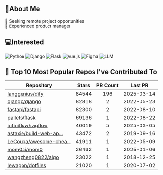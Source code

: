 ## 💫About Me 
👯 Seeking remote project opportunities   
🌱 Experienced product manager

## 💻Interested
![Python](https://img.shields.io/badge/python-3670A0?style=for-the-badge&logo=python&logoColor=ffdd54) ![Django](https://img.shields.io/badge/django-%23092E20.svg?style=for-the-badge&logo=django&logoColor=white) ![Flask](https://img.shields.io/badge/flask-%23000.svg?style=for-the-badge&logo=flask&logoColor=white) ![Vue.js](https://img.shields.io/badge/vuejs-%2335495e.svg?style=for-the-badge&logo=vuedotjs&logoColor=%234FC08D)  ![Figma](https://img.shields.io/badge/figma-%23F24E1E.svg?style=for-the-badge&logo=figma&logoColor=white) ![LLM](https://img.shields.io/badge/LLM-%23412991.svg?style=for-the-badge&logo=openai&logoColor=white)

## 🌟 Top 10 Most Popular Repos I've Contributed To

| Repository | Stars | PR Count | Last PR |
|-----|:---:|:---:|:---:|
| [langgenius/dify](https://github.com/langgenius/dify) | 84544 | 196 | 2025-03-14 |
| [django/django](https://github.com/django/django) | 82818 | 2 | 2022-05-23 |
| [fastapi/fastapi](https://github.com/fastapi/fastapi) | 82300 | 2 | 2022-08-10 |
| [pallets/flask](https://github.com/pallets/flask) | 69136 | 1 | 2022-08-22 |
| [infiniflow/ragflow](https://github.com/infiniflow/ragflow) | 46019 | 5 | 2025-03-05 |
| [astaxie/build-web-ap...](https://github.com/astaxie/build-web-application-with-golang) | 43472 | 2 | 2019-09-16 |
| [LeCoupa/awesome-chea...](https://github.com/LeCoupa/awesome-cheatsheets) | 41911 | 1 | 2022-05-09 |
| [mem0ai/mem0](https://github.com/mem0ai/mem0) | 26492 | 1 | 2025-01-06 |
| [wangzheng0822/algo](https://github.com/wangzheng0822/algo) | 23022 | 1 | 2018-12-25 |
| [lewagon/dotfiles](https://github.com/lewagon/dotfiles) | 21020 | 1 | 2020-07-02 |

